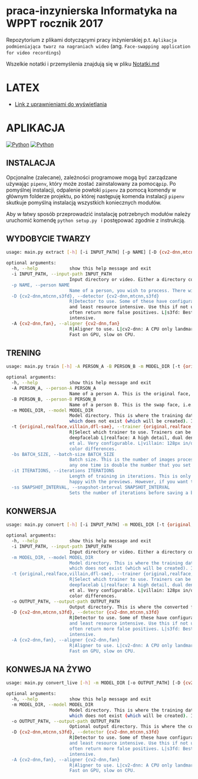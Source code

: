# praca-inzynierska Informatyka na WPPT rocznik 2017

Repozytorium z plikami dotyczącymi pracy inżynierskiej p.t. `Aplikacja podmieniająca twarz na nagraniach wideo` (ang. `Face-swapping application for video recordings`)

Wszelkie notatki i przemyślenia znajdują się w pliku [Notatki.md](Notatki.md)

# LATEX
- [Link z uprawnieniami do wyświetlania](https://www.overleaf.com/read/gbgjwrqzpmbx)

# APLIKACJA

[![Python](https://img.shields.io/badge/python-3.7%20%7C%203.8-blue)](https://img.shields.io/badge/python-3.7%20%7C%203.8-blue)
[![Python](https://img.shields.io/badge/pip-20.3.3-blue)](https://img.shields.io/badge/pip-20.3.3-blue)


## INSTALACJA
Opcjonalne (zalecane), zależności programowe mogą być zarządzane używając `pipenv`, który może zostać zainstalowany za pomocą`pip`. Po pomyślnej instalacji, odpalenie powłoki `pipenv` za pomocą komendy w głównym folderze projektu, po której następuję komenda instalacji `pipenv` skutkuje pomyślną instalacją wszystkich koniecznych modułów.

Aby w łatwy sposób przeprowadzić instalację potrzebnych modułów należy uruchomić komendę 
``` python setup.py  ```
i postępować zgodnie z instrukcją. 

## WYDOBYCIE TWARZY
```bash
usage: main.py extract [-h] [-i INPUT_PATH] [-p NAME] [-D {cv2-dnn,mtcnn,s3fd}] [-A {cv2-dnn,fan}]

optional arguments:
  -h, --help            show this help message and exit
  -i INPUT_PATH, --input-path INPUT_PATH
                        Input directory or video. Either a directory containing the image files you wish to process or path to a video file. NB: This should be the source video/frames NOT the source faces')
  -p NAME, --person NAME
                        Name of a person, you wish to process. There will be folder with this name created in data/ to store all important files within it.
  -D {cv2-dnn,mtcnn,s3fd}, --detector {cv2-dnn,mtcnn,s3fd}
                        R|Detector to use. Some of these have configurable settings in '/config/extract.ini' or 'Settings > Configure Extract 'Plugins': L|cv2-dnn: A CPU only extractor which is the least reliable
                        and least resource intensive. Use this if not using a GPU and time is important. L|mtcnn: Good detector. Fast on CPU, faster on GPU. Uses fewer resources than other GPU detectors but can
                        often return more false positives. L|s3fd: Best detector. Slow on CPU, faster on GPU. Can detect more faces and fewer false positives than other GPU detectors, but is a lot more resource
                        intensive.
  -A {cv2-dnn,fan}, --aligner {cv2-dnn,fan}
                        R|Aligner to use. L|cv2-dnn: A CPU only landmark detector. Faster, less resource intensive, but less accurate. Only use this if not using a GPU and time is important. L|fan: Best aligner.
                        Fast on GPU, slow on CPU.
```

## TRENING
```bash
usage: main.py train [-h] -A PERSON_A -B PERSON_B -m MODEL_DIR [-t {original,realface,villain,dfl-sae}] [-bs BATCH_SIZE] [-it ITERATIONS] [-ss SNAPSHOT_INTERVAL]

optional arguments:
  -h, --help            show this help message and exit
  -A PERSON_A, --person-A PERSON_A
                        Name of a person A. This is the original face, i.e. the face that you want to remove and replace with face B. This person must have extracted faces to proceed.
  -B PERSON_B, --person-B PERSON_B
                        Name of a person B. This is the swap face, i.e. the face that you want to placeonto the head of person A. This person must have extracted faces to proceed.
  -m MODEL_DIR, --model MODEL_DIR
                        Model directory. This is where the training data will be stored. You should always specify a new folder for new models. If starting a new model, select either an empty folder, or a folder
                        which does not exist (which will be created). If continuing to train an existing model, specify the location of the existing model.
  -t {original,realface,villain,dfl-sae}, --trainer {original,realface,villain,dfl-sae}
                        R|Select which trainer to use. Trainers can be configured from the Settings menu or the config folder. L|original: The original model created by /u/deepfakes. L|dfl-sae: Adaptable model from
                        deepfacelab L|realface: A high detail, dual density model based on DFaker, with customizable in/out resolution. The autoencoders are unbalanced so B>A swaps won't work so well. By andenixa
                        et al. Very configurable. L|villain: 128px in/out model from villainguy. Very resource hungry (You will require a GPU with a fair amount of VRAM). Good for details, but more susceptible to
                        color differences.
  -bs BATCH_SIZE, --batch-size BATCH_SIZE
                        Batch size. This is the number of images processed through the model for each side per iteration. NB: As the model is fed 2 sides at a time, the actual number of images within the model at
                        any one time is double the number that you set here. Larger batches require more GPU RAM.
  -it ITERATIONS, --iterations ITERATIONS
                        Length of training in iterations. This is only really used for automation. There is no 'correct' number of iterations a model should be trained for. You should stop training when you are
                        happy with the previews. However, if you want the model to stop automatically at a set number of iterations, you can set that value here.
  -ss SNAPSHOT_INTERVAL, --snapshot-interval SNAPSHOT_INTERVAL
                        Sets the number of iterations before saving a backup snapshot of the model in it's current state. Set to 0 for off.
```

## KONWERSJA
```bash
usage: main.py convert [-h] [-i INPUT_PATH] -m MODEL_DIR [-t {original,realface,villain,dfl-sae}] -o OUTPUT_PATH [-D {cv2-dnn,mtcnn,s3fd}] [-A {cv2-dnn,fan}]

optional arguments:
  -h, --help            show this help message and exit
  -i INPUT_PATH, --input-path INPUT_PATH
                        Input directory or video. Either a directory containing the image files you wish to process or path to a video file. NB: This should be the source video/frames NOT the source faces')
  -m MODEL_DIR, --model MODEL_DIR
                        Model directory. This is where the training data will be stored. You should always specify a new folder for new models. If starting a new model, select either an empty folder, or a folder
                        which does not exist (which will be created). If continuing to train an existing model, specify the location of the existing model.
  -t {original,realface,villain,dfl-sae}, --trainer {original,realface,villain,dfl-sae}
                        R|Select which trainer to use. Trainers can be configured from the Settings menu or the config folder. L|original: The original model created by /u/deepfakes. L|dfl-sae: Adaptable model from
                        deepfacelab L|realface: A high detail, dual density model based on DFaker, with customizable in/out resolution. The autoencoders are unbalanced so B>A swaps won't work so well. By andenixa
                        et al. Very configurable. L|villain: 128px in/out model from villainguy. Very resource hungry (You will require a GPU with a fair amount of VRAM). Good for details, but more susceptible to
                        color differences.
  -o OUTPUT_PATH, --output-path OUTPUT_PATH
                        Output directory. This is where the converted file will be saved.
  -D {cv2-dnn,mtcnn,s3fd}, --detector {cv2-dnn,mtcnn,s3fd}
                        R|Detector to use. Some of these have configurable settings in '/config/extract.ini' or 'Settings > Configure Extract 'Plugins': L|cv2-dnn: A CPU only extractor which is the least reliable
                        and least resource intensive. Use this if not using a GPU and time is important. L|mtcnn: Good detector. Fast on CPU, faster on GPU. Uses fewer resources than other GPU detectors but can
                        often return more false positives. L|s3fd: Best detector. Slow on CPU, faster on GPU. Can detect more faces and fewer false positives than other GPU detectors, but is a lot more resource
                        intensive.
  -A {cv2-dnn,fan}, --aligner {cv2-dnn,fan}
                        R|Aligner to use. L|cv2-dnn: A CPU only landmark detector. Faster, less resource intensive, but less accurate. Only use this if not using a GPU and time is important. L|fan: Best aligner.
                        Fast on GPU, slow on CPU.

```

## KONWESJA NA ŻYWO
```bash
usage: main.py convert_live [-h] -m MODEL_DIR [-o OUTPUT_PATH] [-D {cv2-dnn,mtcnn,s3fd}] [-A {cv2-dnn,fan}]

optional arguments:
  -h, --help            show this help message and exit
  -m MODEL_DIR, --model MODEL_DIR
                        Model directory. This is where the training data will be stored. You should always specify a new folder for new models. If starting a new model, select either an empty folder, or a folder
                        which does not exist (which will be created). If continuing to train an existing model, specify the location of the existing model.
  -o OUTPUT_PATH, --output-path OUTPUT_PATH
                        Optional output directory. This is where the converted files will be saved.
  -D {cv2-dnn,mtcnn,s3fd}, --detector {cv2-dnn,mtcnn,s3fd}
                        R|Detector to use. Some of these have configurable settings in '/config/extract.ini' or 'Settings > Configure Extract 'Plugins': L|cv2-dnn: A CPU only extractor which is the least reliable
                        and least resource intensive. Use this if not using a GPU and time is important. L|mtcnn: Good detector. Fast on CPU, faster on GPU. Uses fewer resources than other GPU detectors but can
                        often return more false positives. L|s3fd: Best detector. Slow on CPU, faster on GPU. Can detect more faces and fewer false positives than other GPU detectors, but is a lot more resource
                        intensive.
  -A {cv2-dnn,fan}, --aligner {cv2-dnn,fan}
                        R|Aligner to use. L|cv2-dnn: A CPU only landmark detector. Faster, less resource intensive, but less accurate. Only use this if not using a GPU and time is important. L|fan: Best aligner.
                        Fast on GPU, slow on CPU.
```
